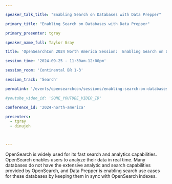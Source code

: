 ```yaml
---

speaker_talk_title: "Enabling Search on Databases with Data Prepper"

primary_title: "Enabling Search on Databases with Data Prepper"

primary_presenter: tgray

speaker_name_full: Taylor Gray

title: 'OpenSearchCon 2024 North America Session:  Enabling Search on Databases with Data Prepper'

session_time: '2024-09-25 - 11:30am-12:00pm' 

session_room: 'Continental BR 1-3' 

session_track: 'Search' 

permalink: '/events/opensearchcon/sessions/enabling-search-on-databases-with-data-prepper.html' 

#youtube_video_id: 'SOME_YOUTUBE_VIDEO_ID' 

conference_id: '2024-north-america' 

presenters: 
  - tgray 
  - dinujoh 



---
```

OpenSearch is widely used for its fast search and analytics capabilities. OpenSearch enables users to analyze their data in real time. Many databases do not have the extensive analytic and search capabilities provided by OpenSearch, and Data Prepper is enabling search use cases for these databases by keeping them in sync with OpenSearch indexes.

